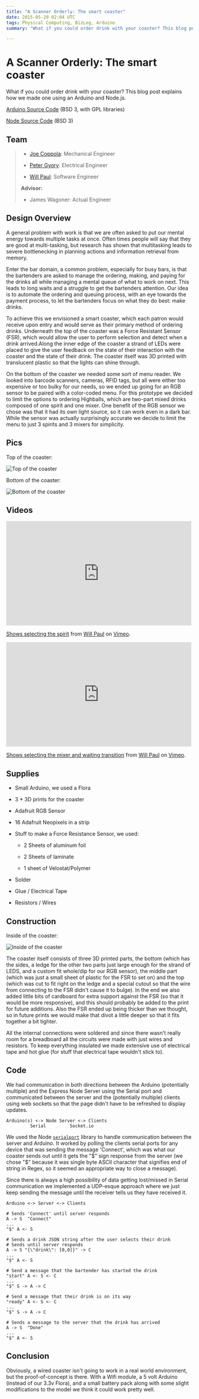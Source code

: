 ```yaml
---
title: "A Scanner Orderly: The smart coaster"
date: 2015-05-20 02:04 UTC
tags: Physical Computing, BizLeg, Arduino
summary: "What if you could order drink with your coaster? This blog post explains how we made one using an Arduino and Node.js."

---
```


# A Scanner Orderly: The smart coaster

What if you could order drink with your coaster? This blog post explains how we made one using an Arduino and Node.js.

[Arduino Source Code](https://github.com/dropofwill/a-scanner-orderly-embed) (BSD 3, with GPL libraries)

[Node Source Code](https://github.com/dropofwill/a-scanner-orderly-web) (BSD 3)


## Team

> * [Joe Coppola](https://github.com/JosephCoppola): Mechanical Engineer
>
> * [Peter Gyory](https://github.com/Petroochio): Electrical Engineer
>
> * [Will Paul](https://github.com/dropofwill): Software Engineer
>
> **Advisor:**
>
> * James Wagoner: Actual Engineer


## Design Overview

A general problem with work is that we are often asked to put our mental energy towards multiple tasks at once. Often times people will say that they are good at multi-tasking, but research has shown that multitasking leads to severe bottlenecking in planning actions and information retrieval from memory.

Enter the bar domain, a common problem, especially for busy bars, is that the bartenders are asked to manage the ordering, making, and paying for the drinks all while managing a mental queue of what to work on next. This leads to long waits and a struggle to get the bartenders attention. Our idea is to automate the ordering and queuing process, with an eye towards the payment process, to let the bartenders focus on what they do best: make drinks.

To achieve this we envisioned a smart coaster, which each patron would receive upon entry and would serve as their primary method of ordering drinks. Underneath the top of the coaster was a Force Resistant Sensor (FSR), which would allow the user to perform selection and detect when a drink arrived.Along the inner edge of the coaster a strand of LEDs were placed to give the user feedback on the state of their interaction with the coaster and the state of their drink. The coaster itself was 3D printed with translucent plastic so that the lights can shine through.

On the bottom of the coaster we needed some sort of menu reader. We looked into barcode scanners, cameras, RFID tags, but all were either too expensive or too bulky for our needs, so we ended up going for an RGB sensor to be paired with a color-coded menu. For this prototype we decided to limit the options to ordering Highballs, which are two-part mixed drinks composed of one spirit and one mixer. One benefit of the RGB sensor we chose was that it had its own light source, so it can work even in a dark bar. While the sensor was actually surprisingly accurate we decide to limit the menu to just 3 spirits and 3 mixers for simplicity.

## Pics

Top of the coaster:

![Top of the coaster](https://raw.githubusercontent.com/dropofwill/a-scanner-orderly-web/master/design/images/top.JPG)

Bottom of the coaster:

![Bottom of the coaster](https://raw.githubusercontent.com/dropofwill/a-scanner-orderly-web/master/design/images/bottom.JPG)

## Videos

<iframe src="https://player.vimeo.com/video/128517905" width="500" height="282" frameborder="0" webkitallowfullscreen mozallowfullscreen allowfullscreen></iframe> <p><a href="https://vimeo.com/128517905">Shows selecting the spirit</a> from <a href="https://vimeo.com/user37593906">Will Paul</a> on <a href="https://vimeo.com">Vimeo</a>.</p>

<iframe src="https://player.vimeo.com/video/128516073" width="500" height="282" frameborder="0" webkitallowfullscreen mozallowfullscreen allowfullscreen></iframe> <p><a href="https://vimeo.com/128516073">Shows selecting the mixer and waiting transition</a> from <a href="https://vimeo.com/user37593906">Will Paul</a> on <a href="https://vimeo.com">Vimeo</a>.</p>


## Supplies

* Small Arduino, we used a Flora

* 3 * 3D prints for the coaster

* Adafruit RGB Sensor

* 16 Adafruit Neopixels in a strip

* Stuff to make a Force Resistance Sensor, we used:

  * 2 Sheets of aluminum foil

  * 2 Sheets of laminate

  * 1 sheet of Velostat/Polymer

* Solder

* Glue / Electrical Tape

* Resistors / Wires


## Construction

Inside of the coaster:

![Inside of the coaster](https://raw.githubusercontent.com/dropofwill/a-scanner-orderly-web/master/design/images/inside.JPG)

The coaster itself consists of three 3D printed parts, the bottom (which has the sides, a ledge for the other two parts just large enough for the strand of LEDS, and a custom fit whole/dip for our RGB sensor), the middle part (which was just a small sheet of plastic for the FSR to set on) and the top (which was cut to fit right on the ledge and a special cutout so that the wire from connecting to the FSR didn't cause it to bulge). In the end we also added little bits of cardboard for extra support against the FSR (so that it would be more responsive), and this should probably be added to the print for future additions. Also the FSR ended up being thicker than we thought, so in future prints we would make that divot a little deeper so that it fits together a bit tighter.

All the internal connections were soldered and since there wasn't really room for a breadboard all the circuits were made with just wires and resistors. To keep everything insulated we made extensive use of electrical tape and hot glue (for stuff that electrical tape wouldn't stick to).



## Code

We had communication in both directions between the Arduino (potentially multiple) and the Express Node Server using the Serial port and communicated between the server and the (potentially multiple) clients using web sockets so that the page didn't have to be refreshed to display updates.

~~~
Arduino(s) <-> Node Server <-> Clients
         Serial         Socket.io
~~~

We used the Node [`serialport`](https://github.com/voodootikigod/node-serialport) library to handle communication between the server and Arduino. It worked by polling the clients serial ports for any device that was sending the message 'Connect', which was what our coaster sends out until it gets the "$" sign response from the server (we chose "$" because it was single byte ASCII character that signifies end of string in Regex, so it seemed an appropriate way to close a message).

Since there is always a high possibility of data getting lost/missed in Serial communication we implemented a UDP-esque approach where we just keep sending the message until the receiver tells us they have received it.

~~~
Arduino <-> Server <-> Clients

# Sends 'Connect' until server responds
A -> S  "Connect"
...
"$" A <- S

# Sends a drink JSON string after the user selects their drink
# Sends until server responds
A -> S "{\"drink\": [0,0]}" -> C
...
"$" A <- S

# Send a message that the bartender has started the drink
"start" A <- S <- C
...
"$" S -> A -> C

# Send a message that their drink is on its way
"ready" A <- S <- C
...
"$" S -> A -> C

# Sends a message to the server that the drink has arrived
A -> S  "Done"
...
"$" A <- S

~~~


## Conclusion

Obviously, a wired coaster isn't going to work in a real world environment, but the proof-of-concept is there. With a Wifi module, a 5 volt Arduino (instead of our 3.3v Flora), and a small battery pack along with some slight modifications to the model we think it could work pretty well.
